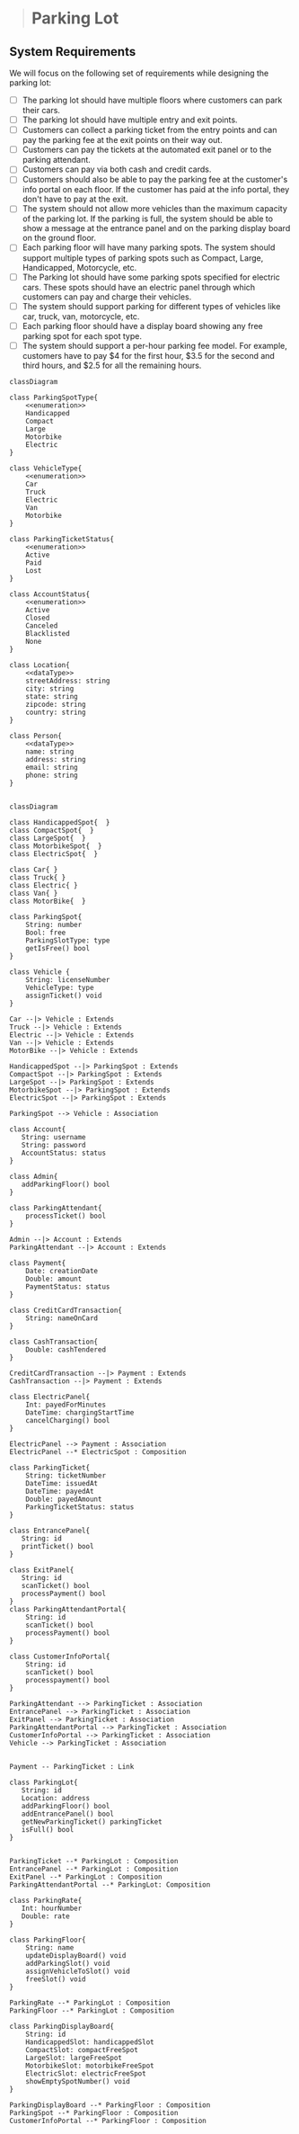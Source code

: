  > # **Parking Lot**
## System Requirements

We will focus on the following set of requirements while designing the parking lot:
- [ ] The parking lot should have multiple floors where customers can park their cars.
- [ ] The parking lot should have multiple entry and exit points.
- [ ] Customers can collect a parking ticket from the entry points and can pay the parking fee at the exit points on their way out.
- [ ] Customers can pay the tickets at the automated exit panel or to the parking attendant.
- [ ] Customers can pay via both cash and credit cards.
- [ ] Customers should also be able to pay the parking fee at the customer's info portal on each floor. If the customer has paid at the info portal, they don't have to pay at the exit.
- [ ] The system should not allow more vehicles than the maximum capacity of the parking lot. If the parking is full, the system should be able to show a message at the entrance panel and on the parking display board on the ground floor.
- [ ] Each parking floor will have many parking spots. The system should support multiple types of parking spots such as Compact, Large, Handicapped, Motorcycle, etc.
- [ ] The Parking lot should have some parking spots specified for electric cars. These spots should have an electric panel through which customers can pay and charge their vehicles.
- [ ] The system should support parking for different types of vehicles like car, truck, van, motorcycle, etc.
- [ ] Each parking floor should have a display board showing any free parking spot for each spot type.
- [ ] The system should support a per-hour parking fee model. For example, customers have to pay $4 for the first hour, $3.5 for the second and third hours, and $2.5 for all the remaining hours.

```mermaid
classDiagram

class ParkingSpotType{
    <<enumeration>>
    Handicapped
    Compact
    Large
    Motorbike
    Electric
}

class VehicleType{
    <<enumeration>>
    Car
    Truck
    Electric
    Van
    Motorbike
}

class ParkingTicketStatus{
    <<enumeration>>
    Active
    Paid
    Lost
}

class AccountStatus{
    <<enumeration>>
    Active
    Closed
    Canceled
    Blacklisted
    None
}

class Location{
    <<dataType>>
    streetAddress: string
    city: string
    state: string
    zipcode: string
    country: string
}

class Person{
    <<dataType>>
    name: string
    address: string
    email: string
    phone: string
}


```

```mermaid
classDiagram

class HandicappedSpot{  }
class CompactSpot{  }
class LargeSpot{  }
class MotorbikeSpot{  }
class ElectricSpot{  }

class Car{ }
class Truck{ }
class Electric{ }
class Van{ }
class MotorBike{  }

class ParkingSpot{
    String: number
    Bool: free
    ParkingSlotType: type
    getIsFree() bool
}

class Vehicle {
    String: licenseNumber
    VehicleType: type
    assignTicket() void
}

Car --|> Vehicle : Extends
Truck --|> Vehicle : Extends
Electric --|> Vehicle : Extends
Van --|> Vehicle : Extends
MotorBike --|> Vehicle : Extends

HandicappedSpot --|> ParkingSpot : Extends
CompactSpot --|> ParkingSpot : Extends
LargeSpot --|> ParkingSpot : Extends
MotorbikeSpot --|> ParkingSpot : Extends
ElectricSpot --|> ParkingSpot : Extends

ParkingSpot --> Vehicle : Association

class Account{
   String: username
   String: password
   AccountStatus: status
}

class Admin{
   addParkingFloor() bool
}

class ParkingAttendant{
    processTicket() bool
}

Admin --|> Account : Extends
ParkingAttendant --|> Account : Extends

class Payment{
    Date: creationDate
    Double: amount
    PaymentStatus: status
}

class CreditCardTransaction{
    String: nameOnCard
}

class CashTransaction{
    Double: cashTendered 
}

CreditCardTransaction --|> Payment : Extends
CashTransaction --|> Payment : Extends

class ElectricPanel{
    Int: payedForMinutes
    DateTime: chargingStartTime
    cancelCharging() bool
}

ElectricPanel --> Payment : Association
ElectricPanel --* ElectricSpot : Composition

class ParkingTicket{
    String: ticketNumber
    DateTime: issuedAt
    DateTime: payedAt
    Double: payedAmount
    ParkingTicketStatus: status
}

class EntrancePanel{
   String: id
   printTicket() bool
}

class ExitPanel{
   String: id
   scanTicket() bool
   processPayment() bool
}
class ParkingAttendantPortal{
    String: id
    scanTicket() bool
    processPayment() bool
}

class CustomerInfoPortal{
    String: id
    scanTicket() bool
    processpayment() bool
}

ParkingAttendant --> ParkingTicket : Association
EntrancePanel --> ParkingTicket : Association
ExitPanel --> ParkingTicket : Association
ParkingAttendantPortal --> ParkingTicket : Association
CustomerInfoPortal --> ParkingTicket : Association
Vehicle --> ParkingTicket : Association


Payment -- ParkingTicket : Link

class ParkingLot{
   String: id
   Location: address 
   addParkingFloor() bool
   addEntrancePanel() bool
   getNewParkingTicket() parkingTicket
   isFull() bool
}


ParkingTicket --* ParkingLot : Composition
EntrancePanel --* ParkingLot : Composition
ExitPanel --* ParkingLot : Composition
ParkingAttendantPortal --* ParkingLot: Composition

class ParkingRate{
   Int: hourNumber
   Double: rate
}

class ParkingFloor{
    String: name
    updateDisplayBoard() void
    addParkingSlot() void
    assignVehicleToSlot() void
    freeSlot() void
}

ParkingRate --* ParkingLot : Composition
ParkingFloor --* ParkingLot : Composition

class ParkingDisplayBoard{
    String: id
    HandicappedSlot: handicappedSlot
    CompactSlot: compactFreeSpot
    LargeSlot: largeFreeSpot
    MotorbikeSlot: motorbikeFreeSpot
    ElectricSlot: electricFreeSpot
    showEmptySpotNumber() void
}

ParkingDisplayBoard --* ParkingFloor : Composition
ParkingSpot --* ParkingFloor : Composition
CustomerInfoPortal --* ParkingFloor : Composition
```